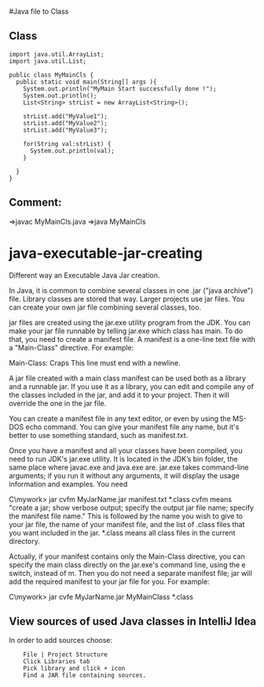 

#Java file to Class

Class
---------------------------
    import java.util.ArrayList;
    import java.util.List;

    public class MyMainCls {
      public static void main(String[] args ){
        System.out.println("MyMain Start successfully done !");
        System.out.println();
        List<String> strList = new ArrayList<String>();

        strList.add("MyValue1");
        strList.add("MyValue2");
        strList.add("MyValue3");

        for(String val:strList) {
          System.out.println(val);
        }
        
      }
    }
    
    
Comment:
------------------
=>javac MyMainCls.java
=>java MyMainCls




# java-executable-jar-creating
Different way an Executable Java Jar creation.

In Java, it is common to combine several classes in one .jar ("java archive") file.  Library classes are stored that way.  Larger projects use jar files.  You can create your own jar file combining several classes, too. 

jar files are created using the jar.exe utility program from the JDK.  You can make your jar file runnable by telling jar.exe which class has main.  To do that, you need to create a manifest file.  A manifest is a one-line text file with a "Main-Class" directive.  For example:

Main-Class: Craps
This line must end with a newline. 

A jar file created with a main class manifest can be used both as a library and a runnable jar.  If you use it as a library, you can edit and compile any of the classes included in the jar, and add it to your project.  Then it will override the one in the jar file.

You can create a manifest file in any text editor, or even by using the MS-DOS echo command.  You can give your manifest file any name, but it's better to use something standard, such as manifest.txt. 

Once you have a manifest and all your classes have been compiled, you need to run JDK's jar.exe utility.  It is located in the JDK’s bin folder, the same place where javac.exe and java.exe are.  jar.exe takes command-line arguments; if you run it without any arguments, it will display the usage information and examples.  You need

C\mywork> jar cvfm MyJarName.jar manifest.txt *.class
cvfm means "create a jar; show verbose output; specify the output jar file name; specify the manifest file name."  This is followed by the name you wish to give to your jar file, the name of your manifest file, and the list of .class files that you want included in the jar.  *.class means all class files in the current directory.

Actually, if your manifest contains only the Main-Class directive, you can specify the main class directly on the jar.exe's command line, using the e switch, instead of m.  Then you do not need a separate manifest file; jar will add the required manifest to your jar file for you. For example:

C\mywork> jar cvfe MyJarName.jar MyMainClass *.class


View sources of used Java classes in IntelliJ Idea
--------------------------------------------------------

In order to add sources choose:

        File | Project Structure
        Click Libraries tab
        Pick library and click + icon
        Find a JAR file containing sources.
